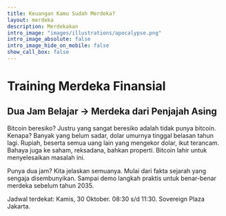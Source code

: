 ```yaml
---
title: Keuangan Kamu Sudah Merdeka?
layout: merdeka
description: Merdekakan 
intro_image: "images/illustrations/apocalypse.png"
intro_image_absolute: false
intro_image_hide_on_mobile: false
show_call_box: false
---
```


# Training Merdeka Finansial
## Dua Jam Belajar → Merdeka dari Penjajah Asing

Bitcoin beresiko? Justru yang sangat beresiko adalah tidak punya bitcoin. Kenapa? Banyak yang belum sadar, dolar umurnya tinggal belasan tahun lagi. Rupiah, beserta semua uang lain yang mengekor dolar, ikut terancam. Bahaya juga ke saham, reksadana, bahkan properti. Bitcoin lahir untuk menyelesaikan masalah ini.

Punya dua jam? Kita jelaskan semuanya. Mulai dari fakta sejarah yang sengaja disembunyikan. Sampai demo langkah praktis untuk benar-benar merdeka sebelum tahun 2035.

Jadwal terdekat: Kamis, 30 Oktober. 08:30 s/d 11:30. Sovereign Plaza Jakarta. 


 
